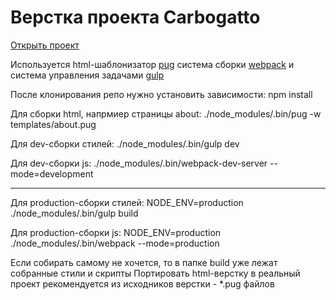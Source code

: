 # Верстка проекта Carbogatto
[Открыть проект](http://irbisc.tmweb.ru/cb2/all.html)

Используется html-шаблонизатор [pug](https://pugjs.org/) система сборки [webpack](https://webpack.js.org/)
и система управления задачами [gulp](https://gulpjs.com/)

После клонирования репо нужно установить зависимости:
npm install

Для сборки html, напрмиер страницы about:
./node_modules/.bin/pug -w templates/about.pug

Для dev-сборки стилей:
./node_modules/.bin/gulp dev

Для dev-сборки js:
./node_modules/.bin/webpack-dev-server --mode=development

---
Для production-сборки стилей:
NODE_ENV=production ./node_modules/.bin/gulp build

Для production-сборки js:
NODE_ENV=production ./node_modules/.bin/webpack --mode=production

Если собирать самому не хочется, то в папке build уже лежат собранные стили и скрипты
Портировать html-верстку в реальный проект рекомендуется из исходников верстки - *.pug файлов 
